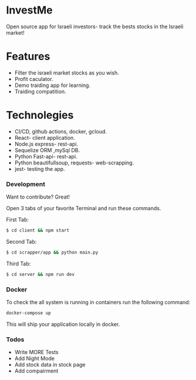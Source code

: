 # InvestMe 

Open source app for Israeli investors- track the bests stocks in the Israeli market!   

# Features

  - Filter the israeli market stocks as you wish.
  - Profit caculator.
  - Demo traiding app for learning.
  - Traiding compatition.
  
# Technolegies

- CI/CD, github actions, docker, gcloud.
- React- client application.
- Node.js express- rest-api.
- Sequelize ORM ,mySql DB.
- Python Fast-api- rest-api.
- Python beautifullsoup, requests- web-scrapping.
- jest- testing the app.

### Development

Want to contribute? Great!

Open 3 tabs of your favorite Terminal and run these commands.

First Tab:
```sh
$ cd client && npm start
```

Second Tab:
```sh
$ cd scrapper/app && python main.py
```

Third Tab:
```sh
$ cd server && npm run dev
```

### Docker
To check the all system is running in containers run the following command:
```sh
docker-compose up
```
This will ship your application locally in docker.

### Todos

 - Write MORE Tests
 - Add Night Mode
 - Add stock data in stock page
 - Add compairment 

